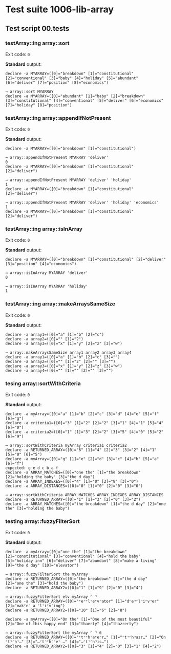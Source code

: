 # Test suite 1006-lib-array

## Test script 00.tests

### testArray::ing array::sort

Exit code: `0`

**Standard** output:

```plaintext
declare -a MYARRAY=([0]="breakdown" [1]="constitutional" [2]="conventional" [3]="baby" [4]="holiday" [5]="abundant" [6]="deliver" [7]="position" [8]="economics")

→ array::sort MYARRAY
declare -a MYARRAY=([0]="abundant" [1]="baby" [2]="breakdown" [3]="constitutional" [4]="conventional" [5]="deliver" [6]="economics" [7]="holiday" [8]="position")
```

### testArray::ing array::appendIfNotPresent

Exit code: `0`

**Standard** output:

```plaintext
declare -a MYARRAY=([0]="breakdown" [1]="constitutional")

→ array::appendIfNotPresent MYARRAY 'deliver'
0
declare -a MYARRAY=([0]="breakdown" [1]="constitutional" [2]="deliver")

→ array::appendIfNotPresent MYARRAY 'deliver' 'holiday'
1
declare -a MYARRAY=([0]="breakdown" [1]="constitutional" [2]="deliver")

→ array::appendIfNotPresent MYARRAY 'deliver' 'holiday' 'economics'
1
declare -a MYARRAY=([0]="breakdown" [1]="constitutional" [2]="deliver")
```

### testArray::ing array::isInArray

Exit code: `0`

**Standard** output:

```plaintext
declare -a MYARRAY=([0]="breakdown" [1]="constitutional" [2]="deliver" [3]="position" [4]="economics")

→ array::isInArray MYARRAY 'deliver'
0

→ array::isInArray MYARRAY 'holiday'
1
```

### testArray::ing array::makeArraysSameSize

Exit code: `0`

**Standard** output:

```plaintext
declare -a array1=([0]="a" [1]="b" [2]="c")
declare -a array2=([0]="" [1]="2")
declare -a array3=([0]="x" [1]="y" [2]="z" [3]="w")

→ array::makeArraysSameSize array1 array2 array3 array4
declare -a array1=([0]="a" [1]="b" [2]="c" [3]="")
declare -a array2=([0]="" [1]="2" [2]="" [3]="")
declare -a array3=([0]="x" [1]="y" [2]="z" [3]="w")
declare -a array4=([0]="" [1]="" [2]="" [3]="")
```

### tesing array::sortWithCriteria

Exit code: `0`

**Standard** output:

```plaintext
declare -a myArray=([0]="a" [1]="b" [2]="c" [3]="d" [4]="e" [5]="f" [6]="g")
declare -a criteria1=([0]="3" [1]="2" [2]="2" [3]="1" [4]="1" [5]="4" [6]="0")
declare -a criteria2=([0]="1" [1]="3" [2]="2" [3]="5" [4]="0" [5]="2" [6]="9")

→ array::sortWithCriteria myArray criteria1 criteria2
declare -a RETURNED_ARRAY=([0]="6" [1]="4" [2]="3" [3]="2" [4]="1" [5]="0" [6]="5")
declare -a myArray=([0]="g" [1]="e" [2]="d" [3]="c" [4]="b" [5]="a" [6]="f")
expected: g e d c b a f
declare -a ARRAY_MATCHES=([0]="one the" [1]="the breakdown" [2]="holding the baby" [3]="the d day")
declare -a ARRAY_INDEXES=([0]="4" [1]="0" [2]="8" [3]="0")
declare -a ARRAY_DISTANCES=([0]="0" [1]="0" [2]="0" [3]="0")

→ array::sortWithCriteria ARRAY_MATCHES ARRAY_INDEXES ARRAY_DISTANCES
declare -a RETURNED_ARRAY=([0]="1" [1]="3" [2]="0" [3]="2")
declare -a ARRAY_MATCHES=([0]="the breakdown" [1]="the d day" [2]="one the" [3]="holding the baby")
```

### testing array::fuzzyFilterSort

Exit code: `0`

**Standard** output:

```plaintext
declare -a myArray=([0]="one the" [1]="the breakdown" [2]="constitutional" [3]="conventional" [4]="hold the baby" [5]="holiday inn" [6]="deliver" [7]="abundant" [8]="make a living" [9]="the d day" [10]="elevator")

→ array::fuzzyFilterSort the myArray
declare -a RETURNED_ARRAY=([0]="the breakdown" [1]="the d day" [2]="one the" [3]="hold the baby")
declare -a RETURNED_ARRAY2=([0]="1" [1]="9" [2]="0" [3]="4")

→ array::fuzzyFilterSort elv myArray ⌜ ⌝
declare -a RETURNED_ARRAY=([0]="⌜e⌝⌜l⌝e⌜v⌝ator" [1]="d⌜e⌝⌜l⌝i⌜v⌝er" [2]="mak⌜e⌝ a ⌜l⌝i⌜v⌝ing")
declare -a RETURNED_ARRAY2=([0]="10" [1]="6" [2]="8")

declare -a myArray=([0]="On the" [1]="One of the most beautiful" [2]="One of this happy end" [3]="thaerty" [4]="thazrerty")

→ array::fuzzyFilterSort the myArray ⌜ ⌝ 6
declare -a RETURNED_ARRAY=([0]="⌜t⌝⌜h⌝a⌜e⌝r…" [1]="⌜t⌝⌜h⌝azr…" [2]="On ⌜t⌝⌜h⌝…" [3]="…⌜t⌝⌜h⌝⌜e⌝ …" [4]="…⌜t⌝⌜h⌝is…")
declare -a RETURNED_ARRAY2=([0]="3" [1]="4" [2]="0" [3]="1" [4]="2")
```

